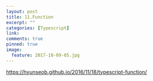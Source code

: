 ```yaml
---
layout: post
title: 11.Function
excerpt: ""
categories: [Typescript]
link:
comments: true
pinned: true
image:
  feature: 2017-10-09-05.jpg
---
```


https://hyunseob.github.io/2016/11/18/typescript-function/
